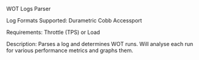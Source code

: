 WOT Logs Parser

Log Formats Supported:
Durametric
Cobb Accessport

Requirements:
Throttle (TPS) or Load

Description:
Parses a log and determines WOT runs. Will analyse each run for various performance metrics and graphs them.
